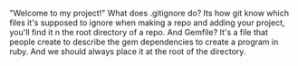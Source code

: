 "Welcome to my project!"
What does .gitignore do?
Its how git know which files it's supposed to ignore when making a repo and adding your project,
you'll find it n the root directory of a repo.
And Gemfile?
It's a file that people create to describe the gem dependencies to create a program in ruby.
And we should always place it at the root of the directory.
